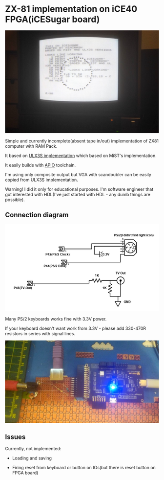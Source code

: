 # ZX-81 implementation on iCE40 FPGA(iCESugar board)

![Screen](img/screen.jpg)

Simple and currently incomplete(absent tape in/out) implementation of ZX81 computer with RAM Pack.

It based on [ULX3S implementation](https://github.com/lawrie/ulx3s_zx81) which based on MiST's implementation.

It easily builds with [APIO](https://github.com/fpgawars/apio) toolchain. 

I'm using only composite output but VGA with scandoubler can be easily copied from ULX3S implementation.

Warning! I did it only for educational purposes. I'm software engineer that got interested with HDL(I've just started with HDL - any dumb things are possible).

## Connection diagram

![Schematics](img/scheme.png)

Many PS/2 keyboards works fine with 3.3V power. 

If your keyboard doesn't want work from 3.3V - please add 330-470R resistors in series with signal lines.

![my build](img/board.jpg)

## Issues

Currently, not implemented:

 * Loading and saving

 * Firing reset from keyboard or button on IOs(but there is reset button on FPGA board)

